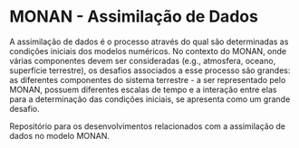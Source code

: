 # MONAN - Assimilação de Dados

A assimilação de dados é o processo através do qual são determinadas as condições iniciais dos modelos numéricos. No contexto do MONAN, onde várias componentes devem ser consideradas (e.g., atmosfera, oceano, superfície terrestre), os desafios associados a esse processo são grandes: as diferentes componentes do sistema terrestre - a ser representado pelo MONAN, possuem diferentes escalas de tempo e a interação entre elas para a determinação das condições iniciais, se apresenta como um grande desafio.

Repositório para os desenvolvimentos relacionados com a assimilação de dados no modelo MONAN.
